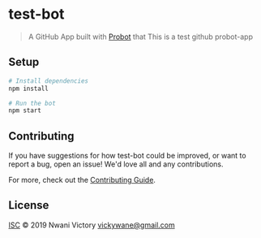 # test-bot

> A GitHub App built with [Probot](https://github.com/probot/probot) that This is a test github probot-app

## Setup

```sh
# Install dependencies
npm install

# Run the bot
npm start
```

## Contributing

If you have suggestions for how test-bot could be improved, or want to report a bug, open an issue! We'd love all and any contributions.

For more, check out the [Contributing Guide](CONTRIBUTING.md).

## License

[ISC](LICENSE) © 2019 Nwani Victory <vickywane@gmail.com>

